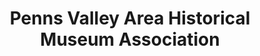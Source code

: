 ---
layout: repo
title: "Penns Valley Area Historical Museum Association"
id: 13419
permalink: repos/13419/
---